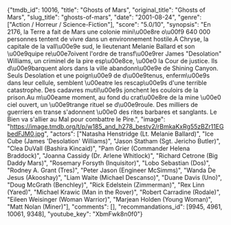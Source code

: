 {"tmdb_id": 10016, "title": "Ghosts of Mars", "original_title": "Ghosts of Mars", "slug_title": "ghosts-of-mars", "date": "2001-08-24", "genre": ["Action / Horreur / Science-Fiction"], "score": "5.0/10", "synopsis": "En 2176, la Terre a fait de Mars une colonie mini\u00e8re o\u00f9 640 000 personnes tentent de vivre dans un environnement hostile.A Chryse, la capitale de la vall\u00e9e sud, le lieutenant Melanie Ballard et son \u00e9quipe re\u00e7oivent l'ordre de transf\u00e9rer James \"Desolation\" Williams, un criminel de la pire esp\u00e8ce, \u00e0 la Cour de justice. Ils d\u00e9barquent alors dans la ville abandonn\u00e9e de Shining Canyon. Seuls Desolation et une poign\u00e9 de d\u00e9tenus, enferm\u00e9s dans leur cellule, semblent \u00eatre les rescap\u00e9s d'une terrible catastrophe. Des cadavres mutil\u00e9s jonchent les couloirs de la prison.Au m\u00eame moment, au fond du crat\u00e8re de la mine \u00e0 ciel ouvert, un \u00e9trange rituel se d\u00e9roule. Des milliers de guerriers en transe s'adonnent \u00e0 des rites barbares et sanglants. Le Bien va s'allier au Mal pour combattre le Pire.", "image": "https://image.tmdb.org/t/p/w185_and_h278_bestv2/rBmkaKxRg55zBZr11EGbedFJM0.jpg", "actors": ["Natasha Henstridge (Lt. Melanie Ballard)", "Ice Cube (James 'Desolation' Williams)", "Jason Statham (Sgt. Jericho Butler)", "Clea DuVall (Bashira Kincaid)", "Pam Grier (Commander Helena Braddock)", "Joanna Cassidy (Dr. Arlene Whitlock)", "Richard Cetrone (Big Daddy Mars)", "Rosemary Forsyth (Inquisitor)", "Lobo Sebastian (Dos)", "Rodney A. Grant (Tres)", "Peter Jason (Engineer McSimms)", "Wanda De Jesus (Akooshay)", "Liam Waite (Michael Descanso)", "Duane Davis (Uno)", "Doug McGrath (Benchley)", "Rick Edelstein (Zimmerman)", "Rex Linn (Yared)", "Michael Krawic (Man in the Rover)", "Robert Carradine (Rodale)", "Eileen Weisinger (Woman Warrior)", "Marjean Holden (Young Woman)", "Matt Nolan (Miner)"], "comments": [], "recommandations_id": [9945, 4961, 10061, 9348], "youtube_key": "XbmFwk8n0f0"}